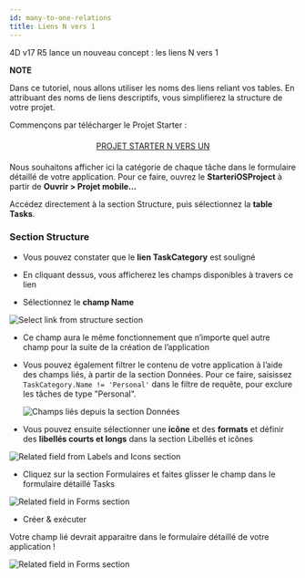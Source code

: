 ```yaml
---
id: many-to-one-relations
title: Liens N vers 1
---
```


4D v17 R5 lance un nouveau concept : les liens N vers 1<div class = "tips"> 

**NOTE**

Dans ce tutoriel, nous allons utiliser les noms des liens reliant vos tables. En attribuant des noms de liens descriptifs, vous simplifierez la structure de votre projet.</div> 

Commençons par télécharger le Projet Starter :

<div style="text-align: center; margin-top: 20px; margin-bottom: 20px">
  <p>
    

<a class="button"
href="https://github.com/4d-for-ios/tutorial-ManyToOneRelations/releases/latest/download/tutorial-ManyToOneRelations.zip">PROJET STARTER N VERS UN</a>

  </p>
</div>

Nous souhaitons afficher ici la catégorie de chaque tâche dans le formulaire détaillé de votre application. Pour ce faire, ouvrez le **StarteriOSProject** à partir de **Ouvrir > Projet mobile...**

Accédez directement à la section Structure, puis sélectionnez la **table Tasks**.

### Section Structure

* Vous pouvez constater que le **lien TaskCategory** est souligné

* En cliquant dessus, vous afficherez les champs disponibles à travers ce lien

* Sélectionnez le **champ Name**

![Select link from structure section](assets/en/relations/select-link-from-structure.png)

* Ce champ aura le même fonctionnement que n’importe quel autre champ pour la suite de la création de l’application

* Vous pouvez également filtrer le contenu de votre application à l’aide des champs liés, à partir de la section Données. Pour ce faire, saisissez ```TaskCategory.Name != 'Personal'``` dans le filtre de requête, pour exclure les tâches de type "Personal".
    
    ![Champs liés depuis la section Données](assets/en/relations/Related-field-from-Data-section.png)

* Vous pouvez ensuite sélectionner une **icône** et des **formats** et définir des **libellés courts et longs** dans la section Libellés et icônes

![Related field from Labels and Icons section](assets/en/relations/related-field-from-labels-icons.png)

* Cliquez sur la section Formulaires et faites glisser le champ dans le formulaire détaillé Tasks

![Related field in Forms section](assets/en/relations/related-field-forms.png)

* Créer & exécuter

Votre champ lié devrait apparaitre dans le formulaire détaillé de votre application !

![Related field in Forms section](assets/en/relations/final-result-n-to-one-relations.png)